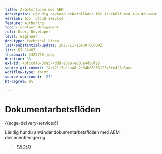 ```yaml
---
title: Arbetsflöden med AEM
description: Lär dig använda arbetsflöden för innehåll med AEM dokumentredigering.
version: 6.5, Cloud Service
feature: Authoring
topic: Content Management
role: User, Developer
level: Beginner
doc-type: Technical Video
last-substantial-update: 2023-11-15T00:00:00Z
jira: KT-14487
thumbnail: 3425720.jpeg
duration: 93
exl-id: 43fccd46-3ce5-4ddd-93a9-e800a4d69f25
source-git-commit: f4c621f3a9caa8c2c64b8323312343fe421a5aee
workflow-type: tm+mt
source-wordcount: '27'
ht-degree: 0%

---
```


# Dokumentarbetsflöden

{{edge-delivery-services}}

Lär dig hur du använder dokumentarbetsflöden med AEM dokumentredigering.

>[!VIDEO](https://video.tv.adobe.com/v/3425720/?learn=on)
